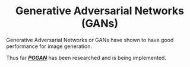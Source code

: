 <h1 align="center">Generative Adversarial Networks (GANs) </h1>

Generative Adversarial Networks or GANs have shown to have good performance for image generation. 

Thus far [***PGGAN***](https://github.com/wyattowalsh/generative-art/blob/main/GANs/PGGAN/README.md) has been researched and is being implemented.
